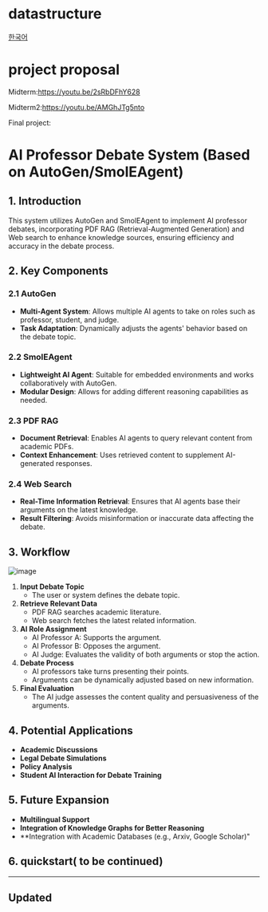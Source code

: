 # datastructure


[한국어](https://github.com/pupupeter/datastructure/blob/main/readmekorean.md)

# project proposal  

Midterm:https://youtu.be/2sRbDFhY628

Midterm2:https://youtu.be/AMGhJTg5nto


Final project:

# AI Professor Debate System (Based on AutoGen/SmolEAgent)

## 1. Introduction
This system utilizes AutoGen and SmolEAgent to implement AI professor debates, incorporating PDF RAG (Retrieval-Augmented Generation) and Web search to enhance knowledge sources, ensuring efficiency and accuracy in the debate process.

## 2. Key Components
### 2.1 AutoGen
- **Multi-Agent System**: Allows multiple AI agents to take on roles such as professor, student, and judge.
- **Task Adaptation**: Dynamically adjusts the agents' behavior based on the debate topic.

### 2.2 SmolEAgent
- **Lightweight AI Agent**: Suitable for embedded environments and works collaboratively with AutoGen.
- **Modular Design**: Allows for adding different reasoning capabilities as needed.

### 2.3 PDF RAG
- **Document Retrieval**: Enables AI agents to query relevant content from academic PDFs.
- **Context Enhancement**: Uses retrieved content to supplement AI-generated responses.

### 2.4 Web Search
- **Real-Time Information Retrieval**: Ensures that AI agents base their arguments on the latest knowledge.
- **Result Filtering**: Avoids misinformation or inaccurate data affecting the debate.

## 3. Workflow
![image](https://github.com/user-attachments/assets/96b91b3d-eb4c-4a24-908c-a8d8cc478124)

1. **Input Debate Topic**
   - The user or system defines the debate topic.
2. **Retrieve Relevant Data**
   - PDF RAG searches academic literature.
   - Web search fetches the latest related information.
3. **AI Role Assignment**
   - AI Professor A: Supports the argument.
   - AI Professor B: Opposes the argument.
   - AI Judge: Evaluates the validity of both arguments or stop the action.
4. **Debate Process**
   - AI professors take turns presenting their points.
   - Arguments can be dynamically adjusted based on new information.
5. **Final Evaluation**
   - The AI judge assesses the content quality and persuasiveness of the arguments.
   
## 4. Potential Applications
- **Academic Discussions**
- **Legal Debate Simulations**
- **Policy Analysis**
- **Student AI Interaction for Debate Training**




## 5. Future Expansion
- **Multilingual Support**
- **Integration of Knowledge Graphs for Better Reasoning**
- **Integration with Academic Databases (e.g., Arxiv, Google Scholar)"

## 6. quickstart( to be continued)





---------------------------------------------------
##  Updated
